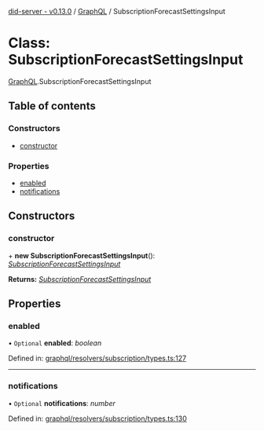 [did-server - v0.13.0](../README.md) / [GraphQL](../modules/graphql.md) / SubscriptionForecastSettingsInput

# Class: SubscriptionForecastSettingsInput

[GraphQL](../modules/graphql.md).SubscriptionForecastSettingsInput

## Table of contents

### Constructors

- [constructor](graphql.subscriptionforecastsettingsinput.md#constructor)

### Properties

- [enabled](graphql.subscriptionforecastsettingsinput.md#enabled)
- [notifications](graphql.subscriptionforecastsettingsinput.md#notifications)

## Constructors

### constructor

\+ **new SubscriptionForecastSettingsInput**(): [*SubscriptionForecastSettingsInput*](graphql.subscriptionforecastsettingsinput.md)

**Returns:** [*SubscriptionForecastSettingsInput*](graphql.subscriptionforecastsettingsinput.md)

## Properties

### enabled

• `Optional` **enabled**: *boolean*

Defined in: [graphql/resolvers/subscription/types.ts:127](https://github.com/Puzzlepart/did/blob/dev/server/graphql/resolvers/subscription/types.ts#L127)

___

### notifications

• `Optional` **notifications**: *number*

Defined in: [graphql/resolvers/subscription/types.ts:130](https://github.com/Puzzlepart/did/blob/dev/server/graphql/resolvers/subscription/types.ts#L130)
